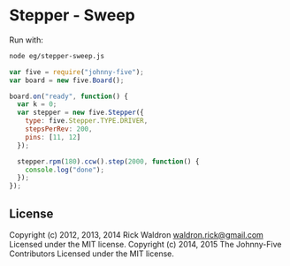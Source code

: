 <!--remove-start-->
# Stepper - Sweep

Run with:
```bash
node eg/stepper-sweep.js
```
<!--remove-end-->

```javascript
var five = require("johnny-five");
var board = new five.Board();

board.on("ready", function() {
  var k = 0;
  var stepper = new five.Stepper({
    type: five.Stepper.TYPE.DRIVER,
    stepsPerRev: 200,
    pins: [11, 12]
  });

  stepper.rpm(180).ccw().step(2000, function() {
    console.log("done");
  });
});

```








<!--remove-start-->
## License
Copyright (c) 2012, 2013, 2014 Rick Waldron <waldron.rick@gmail.com>
Licensed under the MIT license.
Copyright (c) 2014, 2015 The Johnny-Five Contributors
Licensed under the MIT license.
<!--remove-end-->
